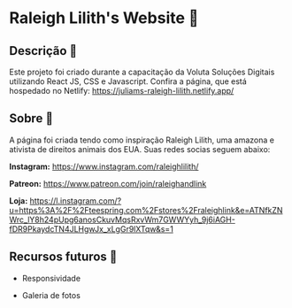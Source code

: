 # Raleigh Lilith's Website 🔮


## Descrição 📜

Este projeto foi criado durante a capacitação da Voluta Soluções Digitais utilizando React JS, CSS e Javascript. Confira a página, que está hospedado no Netlify: https://juliams-raleigh-lilith.netlify.app/


## Sobre 🦄

A página foi criada tendo como inspiração Raleigh Lilith, uma amazona e ativista de direitos animais dos EUA. Suas redes socias seguem abaixo:

**Instagram:** https://www.instagram.com/raleighlilith/

**Patreon:** https://www.patreon.com/join/raleighandlink

**Loja:** https://l.instagram.com/?u=https%3A%2F%2Fteespring.com%2Fstores%2Fraleighlink&e=ATNfkZNWrc_lY8h24pUpg6anosCkuvMqsRxvWm7GWWYyh_9j6iAGH-fDR9PkaydcTN4JLHgwJx_xLgGr9lXTqw&s=1


## Recursos futuros 🚧

* Responsividade

* Galeria de fotos
